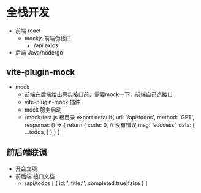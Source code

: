 # 全栈开发
- 前端 react
  - mockjs 前端伪接口
    - /api axios
- 后端 Java/node/go

## vite-plugin-mock
- mock
  - 前端在后端给出真实接口前，需要mock一下，前端自己造接口
  - vite-plugin-mock 插件
  - mock 服务启动
  - /mock/test.js 根目录
      export default{
        url: '/api/todos',
        method: 'GET',
        response: () => {
          return {
                code: 0, // 没有错误
                msg: 'success',
                data: [
                    ...todos,
                ]
            }
        }
      }


## 前后端联调
- 开会立项
- 前后端 接口文档
  - /api/todos
    [
      {
        id:'',
        title:'',
        completed:true|false
      }
    ]